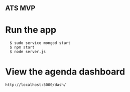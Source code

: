 ## ATS MVP

# Run the app
```
  $ sudo service mongod start
  $ npm start
  $ node server.js
```

# View the agenda dashboard
`http://localhost:5000/dash/`
